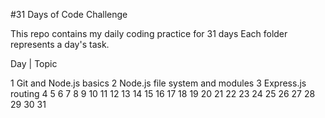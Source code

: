 #31 Days of Code Challenge

This repo contains my daily coding practice for 31 days
Each folder represents a day's task.

Day | Topic

1     Git and Node.js basics
2     Node.js file system and modules
3     Express.js routing
4
5
6
7
8
9
10
11
12
13
14
15
16
17
18
19
20
21
22
23
24
25
26
27
28
29
30
31